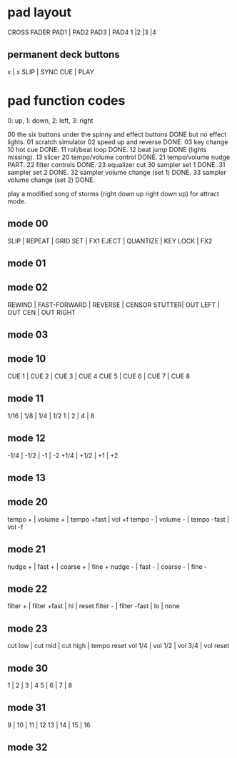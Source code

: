 # pad layout

CROSS FADER
PAD1 | PAD2
PAD3 | PAD4
1 |2 |3 |4

## permanent deck buttons
   x | x
SLIP | SYNC
 CUE | PLAY

# pad function codes

0: up, 1: down, 2: left, 3: right

00 the six buttons under the spinny and effect buttons DONE but no effect lights.
01 scratch simulator
02 speed up and reverse DONE.
03 key change
10 hot cue DONE.
11 roll/beat loop DONE.
12 beat jump DONE (lights missing).
13 slicer
20 tempo/volume control DONE.
21 tempo/volume nudge PART.
22 filter controls DONE.
23 equalizer cut
30 sampler set 1 DONE.
31 sampler set 2 DONE.
32 sampler volume change (set 1) DONE.
33 sampler volume change (set 2) DONE.

play a modified song of storms (right down up right down up) for attract mode.

## mode 00
 SLIP |  REPEAT  | GRID SET | FX1
EJECT | QUANTIZE | KEY LOCK | FX2

## mode 01

## mode 02
REWIND | FAST-FORWARD | REVERSE | CENSOR
STUTTER|   OUT LEFT   | OUT CEN | OUT RIGHT

## mode 03

## mode 10
CUE 1 | CUE 2 | CUE 3 | CUE 4
CUE 5 | CUE 6 | CUE 7 | CUE 8

## mode 11
1/16 | 1/8 | 1/4 | 1/2
  1  |  2  |  4  |  8

## mode 12
-1/4 | -1/2 | -1 | -2
+1/4 | +1/2 | +1 | +2

## mode 13

## mode 20
tempo + | volume + | tempo +fast | vol +f
tempo - | volume - | tempo -fast | vol -f

## mode 21
nudge + | fast + | coarse + | fine +
nudge - | fast - | coarse - | fine -

## mode 22
filter + | filter +fast | hi | reset
filter - | filter -fast | lo | none

## mode 23
cut low | cut mid | cut high | tempo reset
vol 1/4 | vol 1/2 | vol  3/4 | vol reset

## mode 30
1 | 2 | 3 | 4
5 | 6 | 7 | 8

## mode 31
9  | 10 | 11 | 12
13 | 14 | 15 | 16

## mode 32

